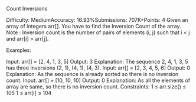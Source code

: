 Count Inversions

Difficulty: MediumAccuracy: 16.93%Submissions: 707K+Points: 4
Given an array of integers arr[]. You have to find the Inversion Count of the array. 
Note : Inversion count is the number of pairs of elements (i, j) such that i < j and arr[i] > arr[j].

Examples:

Input: arr[] = [2, 4, 1, 3, 5]
Output: 3
Explanation: The sequence 2, 4, 1, 3, 5 has three inversions (2, 1), (4, 1), (4, 3).
Input: arr[] = [2, 3, 4, 5, 6]
Output: 0
Explanation: As the sequence is already sorted so there is no inversion count.
Input: arr[] = [10, 10, 10]
Output: 0
Explanation: As all the elements of array are same, so there is no inversion count.
Constraints:
1 ≤ arr.size() ≤ 105
1 ≤ arr[i] ≤ 104

